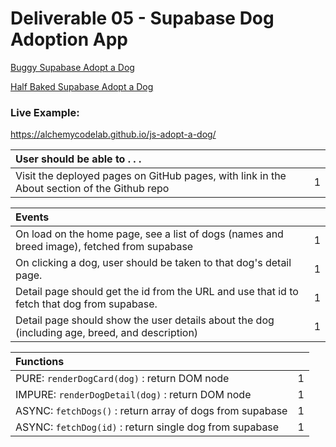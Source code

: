# Deliverable 05 - Supabase Dog Adoption App

[Buggy Supabase Adopt a Dog](https://github.com/alchemycodelab/buggy-js-adopt-a-dog)

[Half Baked Supabase Adopt a Dog](https://github.com/alchemycodelab/half-baked-js-adopt-a-dog)

### Live Example:
https://alchemycodelab.github.io/js-adopt-a-dog/


| User should be able to . . .                                                         |             |
| :----------------------------------------------------------------------------------- | ----------: |
| Visit the deployed pages on GitHub pages, with link in the About section of the Github repo|        1 |


| Events                                                                                |             |
| :----------------------------------------------------------------------------------- | ----------: |
| On load on the home page, see a list of dogs (names and breed image), fetched from supabase                               |        1 |
| On clicking a dog, user should be taken to that dog's detail page.  | 1 |
| Detail page should get the id from the URL and use that id to fetch that dog from supabase.                                      |        1 |
| Detail page should show the user details about the dog (including age, breed, and description) |     1 |

| Functions                                                                                |             |
| :----------------------------------------------------------------------------------- | ----------: |
| PURE: `renderDogCard(dog)` : return DOM node |1|
| IMPURE: `renderDogDetail(dog)` : return DOM node |1|
| ASYNC: `fetchDogs()` : return array of dogs from supabase |1|
| ASYNC: `fetchDog(id)` : return single dog from supabase |1|
